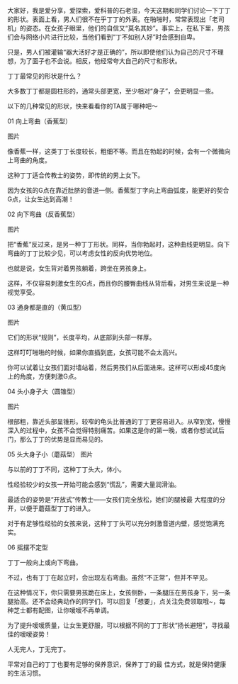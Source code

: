 大家好，我是爱分享，爱探索，爱科普的石老湿，今天这期和同学们讨论一下丁丁的形状。表面上看，男人们很不在乎丁丁的外表。在啪啪时，常常表现出「老司机」的姿态。在女孩子眼里，他们的自信又“莫名其妙”。事实上，在私下里，男孩们会与网络小片进行比较，当他们看到“丁不如别人好”时会感到自卑。

只是，男人们被灌输“器大活好才是正确的”，所以即使他们认为自己的尺寸不理想，为了面子也不会说。相反，他经常夸大自己的尺寸和形状。



丁丁最常见的形状是什么？

大多数丁丁都是圆柱形的，通常头部更宽，至少相对“身子”，会更明显一些。

以下的几种常见的形状，快来看看你的TA属于哪种吧～


01 向上弯曲（香蕉型）


图片

像香蕉一样，这类丁丁长度较长，粗细不等。而且在勃起的时候，会有一个微微向上弯曲的角度。

这种丁丁适合传教士的姿势，即传统的男上女下。

因为女孩的G点在靠近肚脐的音道一侧。香蕉型丁字向上弯曲弧度，能更好的契合G点，让女生达到高潮！


02 向下弯曲（反香蕉型）


图片

把“香蕉”反过来，是另一种丁丁形状。同样，当你勃起时，这种曲线更明显。向下弯曲的丁丁比较少见，可以考虑女性的反向优势地位。

也就是说，女生背对着男孩躺着，跨坐在男孩身上。

这样，不仅容易刺激女生的G点，而且你的腰臀曲线从背后看，对男生来说是一种视觉享受。


03 通身都是直的（黄瓜型）


图片



它们的形状“规则”，长度平均，从底部到头部一样厚。

这样叮叮啪啪的时候，如果你直插到底，女孩可能不会太高兴。

你可以试着让女孩们面对墙站着，然后男孩们从后面进来。这样可以形成45度向上的角度，方便刺激G点。


04 头小身子大（圆锥型）


图片



根部粗，靠近头部呈锥形。较窄的龟头比普通的丁丁更容易进入。从窄到宽，慢慢深入的过程中，女孩不会觉得特别痛苦。如果这是你的第一晚，或者你想试试后门，那么丁丁的优势是显而易见的。


05 头大身子小（蘑菇型）
图片

与以前的丁丁不同，这种丁丁头大，体小。

性经验较少的女孩一开始可能会感到“慌乱”，需要大量润滑油。

最适合的姿势是“开放式”传教士——女孩们完全放松，她们的腿被最 大程度的分开，以便于蘑菇型丁丁的进入。

对于有足够性经验的女孩来说，这种丁丁头可以充分刺激音道内壁，感觉饱满充实。


06 摇摆不定型


丁丁一般向上或向下弯曲。

不过，也有丁丁在起立时，会出现左右弯曲。虽然“不正常”，但并不罕见。

在这种情况下，你只需要男孩跪在床上，女孩侧卧，一条腿压在男孩身下，另一条腿抬高。还不会经典动作的同学们，可以回复「想要」，点关注免费领取哦~，每种芝士都有配图，让你嗳嗳不再单调。

为了提升嗳嗳质量，让女生更舒服，可以根据不同的丁丁形状“扬长避短”，寻找最 佳的嗳嗳姿势！

人无完人，丁无完丁。

平常对自己的丁丁也要有足够的保养意识，保养丁丁的最 佳方式，就是保持健康的生活习惯。